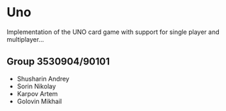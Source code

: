 # Uno
Implementation of the UNO card game with support for single player and multiplayer...

## Group 3530904/90101
* Shusharin Andrey
* Sorin Nikolay
* Karpov Artem 
* Golovin Mikhail

